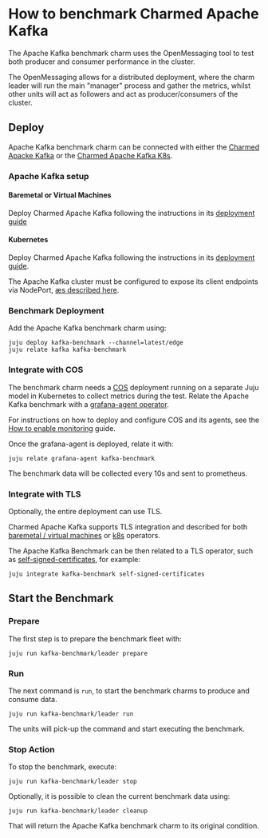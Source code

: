 # How to benchmark Charmed Apache Kafka

The Apache Kafka benchmark charm uses the OpenMessaging tool to test both producer and consumer performance in the cluster.

The OpenMessaging allows for a distributed deployment, where the charm leader will run the main "manager" process and gather the metrics, whilst other units will act as followers and act as producer/consumers of the cluster.

## Deploy

Apache Kafka benchmark charm can be connected with either the [Charmed Apacke Kafka](https://canonical.com/data/docs/kafka/iaas) or the [Charmed Apache Kafka K8s](https://canonical.com/data/docs/kafka/k8s).

### Apache Kafka setup

#### Baremetal or Virtual Machines

Deploy Charmed Apache Kafka following the instructions in its [deployment guide](https://canonical.com/data/docs/kafka/iaas/h-deploy)

#### Kubernetes

Deploy Charmed Apache Kafka following the instructions in its [deployment guide](https://canonical.com/data/docs/kafka/k8s/t-deploy).

The Apache Kafka cluster must be configured to expose its client endpoints via NodePort, [æs described here](https://canonical.com/data/docs/kafka/k8s/h-external-k8s-connection).

### Benchmark Deployment

Add the Apache Kafka benchmark charm using:
```
juju deploy kafka-benchmark --channel=latest/edge
juju relate kafka kafka-benchmark
```

### Integrate with COS

The benchmark charm needs a [COS](https://charmhub.io/topics/canonical-observability-stack) deployment running on a separate Juju model in Kubernetes to collect metrics during the test. Relate the Apache Kafka benchmark with a [grafana-agent operator](https://charmhub.io/grafana-agent).

For instructions on how to deploy and configure COS and its agents, see the [How to enable monitoring](https://canonical.com/data/docs/kafka/iaas/h-enable-monitoring) guide.

Once the grafana-agent is deployed, relate it with:
```
juju relate grafana-agent kafka-benchmark
```
The benchmark data will be collected every 10s and sent to prometheus.

### Integrate with TLS

Optionally, the entire deployment can use TLS.

Charmed Apache Kafka supports TLS integration and described for both [baremetal / virtual machines](https://canonical.com/data/docs/kafka/k8s/t-enable-encryption) or [k8s](https://canonical.com/data/docs/kafka/iaas/h-enable-encryption) operators.

The Apache Kafka Benchmark can be then related to a TLS operator, such as [self-signed-certificates](https://charmhub.io/self-signed-certificates), for example:
```
juju integrate kafka-benchmark self-signed-certificates
```

## Start the Benchmark

### Prepare

The first step is to prepare the benchmark fleet with:
```
juju run kafka-benchmark/leader prepare
```

### Run

The next command is `run`, to start the benchmark charms to produce and consume data.

```
juju run kafka-benchmark/leader run
```

The units will pick-up the command and start executing the benchmark.

### Stop Action

To stop the benchmark, execute:
```
juju run kafka-benchmark/leader stop
```
Optionally, it is possible to clean the current benchmark data using:
```
juju run kafka-benchmark/leader cleanup
```
That will return the Apache Kafka benchmark charm to its original condition.
